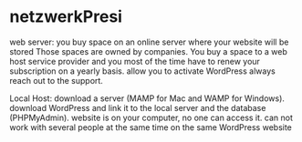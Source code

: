 # netzwerkPresi
web server:
you buy space on an online server where your website will be stored
Those spaces are owned by companies. You buy a space to a web host service provider and you most of the time have to renew your subscription on a yearly basis.
allow you to activate WordPress
always reach out to the support.

Local Host:
download a server (MAMP for Mac and WAMP for Windows).
download WordPress and link it to the local server and the database (PHPMyAdmin).
website is on your computer, no one can access it.
can not work with several people at the same time on the same WordPress website
